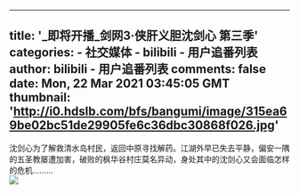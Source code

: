 
---
title: '_即将开播_剑网3·侠肝义胆沈剑心 第三季'
categories: 
    - 社交媒体
    - bilibili - 用户追番列表
author: bilibili - 用户追番列表
comments: false
date: Mon, 22 Mar 2021 03:45:05 GMT
thumbnail: 'http://i0.hdslb.com/bfs/bangumi/image/315ea69be02bc51de29905fe6c36dbc30868f026.jpg'
---

<div>   
沈剑心为了解救清水岛村民，返回中原寻找解药。江湖外早已失去平静，偏安一隅的五圣教屡遭加害，破败的枫华谷村庄莫名异动，身处其中的沈剑心又会面临怎样的危机……...<br><img src="http://i0.hdslb.com/bfs/bangumi/image/315ea69be02bc51de29905fe6c36dbc30868f026.jpg" referrerpolicy="no-referrer">  
</div>
            